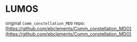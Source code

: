 # LUMOS

original `Comm_constellation_MDO` repo: [https://github.com/ebclements/Comm_constellation_MDO](https://github.com/ebclements/Comm_constellation_MDO)
